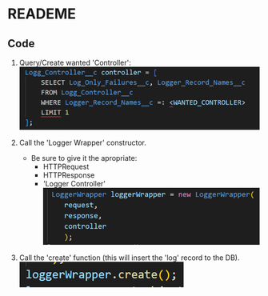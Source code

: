 # READEME

## Code
1. Query/Create wanted 'Controller':
![Alt text](./Images/ReadMe/queryController.png "Query")

2. Call the 'Logger Wrapper' constructor.
    - Be sure to give it the apropriate:
        - HTTPRequest
        - HTTPResponse
        - 'Logger Controller'
![Alt text](./Images/ReadMe/LoggerWrapper.png "Constructor")

3. Call the 'create' function (this will insert the 'log' record to the DB).
![Alt text](./Images/ReadMe/createFunc.png "Insert function")